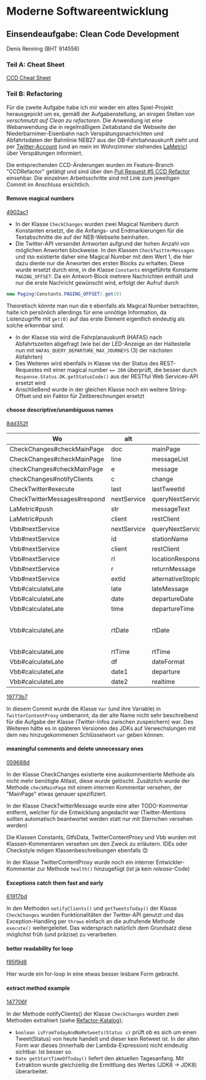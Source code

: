# Moderne Softwareentwicklung


## Einsendeaufgabe: Clean Code Development

Denis Renning (BHT 914556)

### Teil A: Cheat Sheet

[CCD Cheat Sheet](./ccd.pdf)

### Teil B: Refactoring

Für die zweite Aufgabe habe ich mir wieder ein altes Spiel-Projekt herausgepickt um es, gemäß der Aufgabenstellung, an einigen Stellen *von verschmutzt auf Clean zu refactoren*. Die Anwendung
ist eine Webanwendung die in regelmäßigem Zeitabstand die Webseite der Niederbarnimer-Eisenbahn nach Verspätungsnachrichten und Abfahrtsdaten der Bahnlinie NEB27 aus der DB-Fahrbahnauskunft zieht und per [Twitter-Account](https://twitter.com/neb27k) (und an mein im Wohnzimmer stehendes [LaMetric](https://www.lametric.com)) über Verspätungen informiert.

Die entsprechenden CCD-Änderungen wurden im Feature-Branch "CCDRefactor" getätigt und sind über den [Pull Request #5 CCD Refactor](https://github.com/devtty/neb27/pull/5) einsehbar. Die einzelnen Arbeitsschritte sind mit Link zum jeweiligen Commit im Anschluss ersichtlich.

#### Remove magical numbers

[4902ac1](https://github.com/devtty/neb27/pull/5/commits/4902ac1df7a5821c64827836e6e2ee283d4b5047)

- In der Klasse `CheckChanges` wurden zwei Magical Numbers durch Konstanten ersetzt, die die Anfangs- und Endmarkierungen für die Textabschnitte die auf der NEB-Webseite beinhalten.
- Die Twitter-API versendet Antworten aufgrund der hohen Anzahl von möglichen Anworten blockweise. In den Klassen `CheckTwitterMessages` und `Vbb` existierte daher eine Magical Number mit dem Wert 1, die hier dazu diente nur die Anworten des ersten Blocks zu erhalten. Diese wurde ersetzt durch eine, in die Klasse `Constants` eingeführte Konstante `PAGING_OFFSET`. Da ein Antwort-Block mehrere Nachrichten enthält und nur die erste Nachricht gewünscht wird, erfolgt der Aufruf durch

```java
new Paging(Constants.PAGING_OFFSET).get(0)
```
Theoretisch könnte man nun die `0` ebenfalls als Magical Number betrachten, halte ich persönlich allerdings für eine unnötige Information, da Listenzugriffe mit `get(0)` auf das erste Element eigentlich eindeutig als solche erkennbar sind.
- In der Klasse `Vbb` wird die Fahrplanauskunft (HAFAS) nach Abfahrtszeiten abgefragt (wie bei der LED-Anzeige an der Haltestelle nun mit `HAFAS_QUERY_DEPARTURE_MAX_JOURNEYS` (3) der nächsten Abfahrten)
- Des Weiteren wird ebenfalls in Klasse `Vbb` der Status des REST-Requestes mit einer magical number `== 200` überprüft, die besser durch `Response.Status.OK.getStatusCode()` aus der RESTful Web Services-API ersetzt wird
- Anschließend wurde in der gleichen Klasse noch ein weitere String-Offset und ein Faktor für Zeitberechnungen ersetzt


#### choose descriptive/unambiguous names

[8dd352f](https://github.com/devtty/neb27/pull/5/commits/8dd352f2da1ca70c533c114a00b92cb81bc3b46f)

|Wo|alt|neu|Bemerkung|
|--|---|---|----|
|CheckChanges#checkMainPage|doc|mainPage|
|CheckChanges#checkMainPage|line|messageList|
|checkChanges#checkMainPage|e|message|
|checkChanges#notifyClients|c|change|
|CheckTwitter#execute|last|lastTweetId|
|CheckTwitterMessages#respond|nextService|queryNextServiceAndReturnMessage|
|LaMetric#push|str|messageText|
|LaMetric#push|client|restClient|
|Vbb#nextService|nextService|queryNextServiceAndReturnMessage|
|Vbb#nextService|id|stationName|
|Vbb#nextService|client|restClient|
|Vbb#nextService|rl|locationResponse|
|Vbb#nextService|r|returnMessage|
|Vbb#nextService|extId|alternativeStopId|
|Vbb#calculateLate|late|lateMessage|
|Vbb#calculateLate|date|departureDate|
|Vbb#calculateLate|time|departureTime|
|Vbb#calculateLate|rtDate|rtDate|nicht geändert da der Name gleichlautend mit denen aus dem jaxb-generierten Package (siehe [com.devtty.neb27k.jaxb.Departure](https://github.com/devtty/neb27/blob/2af55a238f5663409585513f8cec8cb2301b4502/src/main/java/com/devtty/neb27k/jaxb/Departure.java#L78))
|Vbb#calculateLate|rtTime|rtTime|analog rtDate
|Vbb#calculateLate|df|dateFormat|
|Vbb#calculateLate|date1|departure|
|Vbb#calculateLate|date2|realtime|

[19773b7](https://github.com/devtty/neb27/pull/5/commits/19773b7e00cc2ca01e6f6f64daabcc1ac6dafc6b)

In diesem Commit wurde die Klasse `Var` (und ihre Variable) in `TwitterContentProxy` umbenannt, da der alte Name nicht sehr beschreibend für die Aufgabe der Klasse (Twitter-Infos zwischen zuspeichern) war. Des Weiteren hätte es in späteren Versionen des JDKs auf Verwechslungen mit dem neu hinzugekommenen Schlüsselwort `var` geben können.


#### meaningful comments and delete unnecessary ones

[059688d](https://github.com/devtty/neb27/pull/5/commits/059688ddb4c6214dcff52a81b29d4807b811c9ae)

In der Klasse CheckChanges existierte eine auskommentierte Methode als nicht mehr benötigte Altlast, diese wurde gelöscht. Zusätzlich wurde der Methode `checkMainPage` mit einem internen Kommentar versehen, der "MainPage" etwas genauer spezifiziert.

In der Klasse CheckTwitterMessage wurde eine alter TODO-Kommentar entfernt, welcher für die Entwicklung angedacht war (Twitter-Mentions sollten automatisch beantwortet werden statt nur mit Sternchen versehen werden)

Die Klassen Constants, GtfsData, TwitterContentProxy und Vbb wurden mit Klassen-Kommentaren versehen um den Zweck zu erläutern. IDEs oder Checkstyle mögen Klassenbeschreibungen ebenfalls :blush:

In der Klasse TwitterContentProxy wurde noch ein interner Entwickler-Kommentar zur Methode `health()` hinzugefügt (ist ja kein *release*-Code)

#### Exceptions catch them fast and early

[61917bd](https://github.com/devtty/neb27/pull/5/commits/61917bda59f5a6378a8714b298b64a6e83b5c79c)

In den Methoden `notifyClients()` und `getTweetsToday()` der Klasse `CheckChanges` wurden Funktionalitäten der Twitter-API genutzt und das Exception-Handling per `throws` einfach an die aufrufende Methode `execute()` weitergeleitet.
Das widersprach natürlich dem Grundsatz diese möglichst früh (und präzise) zu verarbeiten. 


#### better readability for loop
[f95f9d8](https://github.com/devtty/neb27/pull/5/commits/f95f9d88fadd77ff400c03dc95bb860bf6489030)

Hier wurde ein for-loop in eine etwas besser lesbare Form gebracht.


#### extract method example

[147706f](https://github.com/devtty/neb27/pull/5/commits/147706f3bb0c493bb083a7730144cdb3ea27a17a)

In der Methode notifyClients() der Klasse `CheckChanges` wurden zwei Methoden extrahiert (siehe [Refactor-Katalog](https://refactoring.com/catalog/extractFunction.html));

- `boolean isFromTodayAndNoRetweets(Status s)` prüft ob es sich um einen Tweet(Status) von heute handelt und dieser kein Retweet ist. In der alten Form war dieses (innerhalb der Lambda-Expression) nicht eindeutig sichtbar. Ist besser so.
- `Date getStartTimeOfToday()` liefert den aktuellen Tagesanfang. Mit Extraktion wurde gleichzeitig die Ermittlung des Wertes (JDK6 -> JDK8) überarbeitet.




